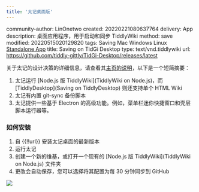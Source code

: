 ```yaml
---
title: '太记桌面版'
---
```


community-author: LinOnetwo
created: 20220221080637764
delivery: App
description: 桌面应用程序，用于启动和同步 TiddlyWiki
method: save
modified: 20220515020129820
tags: Saving Mac Windows Linux [Standalone App](#Standalone%20App)
title: Saving on TidGi Desktop
type: text/vnd.tiddlywiki
url: <https://github.com/tiddly-gittly/TidGi-Desktop/releases/latest>

关于太记的设计决策的详细信息，请查看其[主页的说明](https://github.com/tiddly-gittly/TidGi-Desktop#readme)，以下是一个短简摘要：

1. 太记运行 [Node.js 版 TiddlyWiki](TiddlyWiki on Node.js)，而 [TiddlyDesktop](Saving on TiddlyDesktop) 则还支持单个 HTML Wiki
1. 太记有内置 git-sync 备份脚本
1. 太记提供一些基于 Electron 的高级功能。例如，菜单栏迷你快捷窗口和壳层脚本运行器等。

### 如何安装

1. 自 {{!!url}} 安装太记桌面的最新版本
1. 运行太记
1. 创建一个新的维基，或打开一个现有的 [Node.js 版 TiddlyWiki](TiddlyWiki on Node.js) 文件夹
1. 更改会自动保存，您可以选择将其配置为每 30 分钟同步到 GitHub

<img src="https://github.com/tiddly-gittly/TidGi-Desktop/raw/master/docs/images/preference.png">
